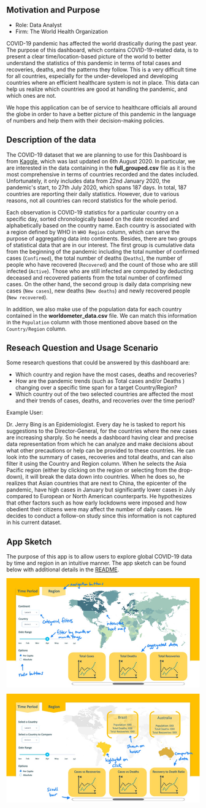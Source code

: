 ## Motivation and Purpose

* Role: Data Analyst
* Firm: The World Health Organization

COVID-19 pandemic has affected the world drastically during the past year. The purpose of this dashboard, which contains COVID-19-related data, is to present a clear time/location-based picture of the world to better understand the statistics of this pandemic in terms of total cases and recoveries, deaths, and the patterns they follow. This is a very difficult time for all countries, especially for the under-developed and developing countries where an efficient healthcare system is not in place. This data can help us realize which countries are good at handling the pandemic, and which ones are not.

We hope this application can be of service to healthcare officials all around the globe in order to have a better picture of this pandemic in the language of numbers and help them with their decision-making policies.


## Description of the data

The COVID-19 dataset that we are planning to use for this Dashboard is from [Kaggle](https://www.kaggle.com/imdevskp/corona-virus-report), which was last updated on 6th August 2020. In particular, we are interested in the data containing in the **full_grouped.csv** file as it is the most comprehensive in terms of countries recorded and the dates included. Unfortunately, it only includes data from 22nd January 2020, the pandemic's start, to 27th July 2020, which spans 187 days. In total, 187 countries are reporting their daily statistics. However, due to various reasons, not all countries can record statistics for the whole period.

Each observation is COVID-19 statistics for a particular country on a specific day, sorted chronologically based on the date recorded and alphabetically based on the country name. Each country is associated with a region defined by WHO in `WHO Region` column, which can serve the purpose of aggregating data into continents. Besides, there are two groups of statistical data that are in our interest. The first group is cumulative data from the beginning of the pandemic including the total number of confirmed cases (`Confirmed`), the total number of deaths (`Deaths`), the number of people who have recovered (`Recovered`) and the count of those who are still infected (`Active`). Those who are still infected are computed by deducting deceased and recovered patients from the total number of confirmed cases. On the other hand, the second group is daily data comprising new cases (`New cases`), new deaths (`New deaths`) and newly recovered people (`New recovered`).

In addition, we also make use of the population data for each country contained in the **worldometer_data.csv** file. We can match this information in the `Population` column with those mentioned above based on the `Country/Region` column.


## Reseach Question and Usage Scenario

Some research questions that could be answered by this dashboard are:

* Which country and region have the most cases, deaths and recoveries?
* How are the pandemic trends (such as Total cases and/or Deaths ) changing over a specific time span for a target Country/Region?
* Which country out of the two selected countries are affected the most and their trends of cases, deaths, and recoveries over the time period?

Example User:

Dr. Jerry Bing is an Epidemiologist. Every day he is tasked to report his suggestions to the Director-General, for the countries where the new cases are increasing sharply. So he needs a dashboard having clear and precise data representation from which he can analyze and make decisions about what other precautions or help can be provided to these countries. He can look into the summary of cases, recoveries and total deaths, and can also filter it using the Country and Region column. When he selects the Asia Pacific region (either by clicking on the region or selecting from the drop-down), it will break the data down into countries. When he does so, he realizes that Asian countries that are next to China, the epicenter of the pandemic, have high cases in January but significantly lower cases in July compared to European or North American counterparts. He hypothesizes that other factors such as how early lockdowns were imposed and how obedient their citizens were may affect the number of daily cases. He decides to conduct a follow-on study since this information is not captured in his current dataset.

## App Sketch

The purpose of this app is to allow users to explore global COVID-19 data by time and region in an intuitive manner. The app sketch can be found below with additional details in the [README](README.md).


![Slide1_annotated.png](images/Slide1_annotated.png)


![Slide2_annotated.png](images/Slide2_annotated.png)
